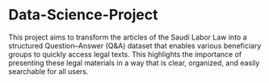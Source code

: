 # Data-Science-Project
This project aims to transform the articles of the Saudi Labor Law into a structured Question–Answer (Q&A) dataset that enables various beneficiary groups to quickly access legal texts. This highlights the importance of presenting these legal materials in a way that is clear, organized, and easily searchable for all users.
